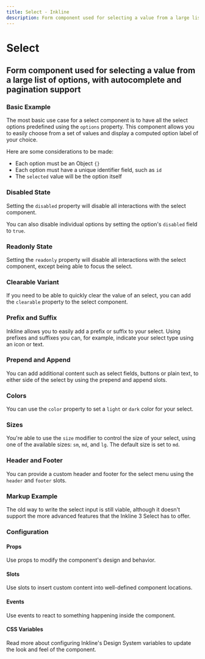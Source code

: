 ```yaml
---
title: Select - Inkline
description: Form component used for selecting a value from a large list of options, with autocomplete and pagination support. 
---
```


<script setup>
import { manifest } from '@inkline/inkline/components/ISelect/manifest.mjs';
import {
    ISelectBasicExample,
    ISelectColorVariantsExample,
    ISelectClearableExample,
    ISelectDisabledExample,
    ISelectDisabledOptionExample,
    ISelectHeaderFooterExample,
    ISelectMarkupExample,
    ISelectSizeVariantsExample,
    ISelectPrependAppendTextExample,
    ISelectPrependAppendButtonExample,
    ISelectPrefixSuffixExample,
    ISelectReadonlyExample,
} from '@inkline/inkline/components/ISelect/examples/index.mjs';
import { default as ISelectBasicExampleHTML } from '@inkline/inkline/components/ISelect/examples/basic.html?raw';
import { default as ISelectBasicExampleJS } from '@inkline/inkline/components/ISelect/examples/basic.mjs?raw';
import { default as ISelectColorVariantsExampleHTML } from '@inkline/inkline/components/ISelect/examples/color-variants.html?raw';
import { default as ISelectColorVariantsExampleJS } from '@inkline/inkline/components/ISelect/examples/color-variants.mjs?raw';
import { default as ISelectClearableExampleHTML } from '@inkline/inkline/components/ISelect/examples/clearable.html?raw';
import { default as ISelectClearableExampleJS } from '@inkline/inkline/components/ISelect/examples/clearable.mjs?raw';
import { default as ISelectDisabledExampleHTML } from '@inkline/inkline/components/ISelect/examples/disabled.html?raw';
import { default as ISelectDisabledExampleJS } from '@inkline/inkline/components/ISelect/examples/disabled.mjs?raw';
import { default as ISelectDisabledOptionExampleHTML } from '@inkline/inkline/components/ISelect/examples/disabled-option.html?raw';
import { default as ISelectDisabledOptionExampleJS } from '@inkline/inkline/components/ISelect/examples/disabled-option.mjs?raw';
import { default as ISelectHeaderFooterExampleHTML } from '@inkline/inkline/components/ISelect/examples/header-and-footer.html?raw';
import { default as ISelectHeaderFooterExampleJS } from '@inkline/inkline/components/ISelect/examples/header-and-footer.mjs?raw';
import { default as ISelectMarkupExampleHTML } from '@inkline/inkline/components/ISelect/examples/markup.html?raw';
import { default as ISelectMarkupExampleJS } from '@inkline/inkline/components/ISelect/examples/markup.mjs?raw';
import { default as ISelectSizeVariantsExampleHTML } from '@inkline/inkline/components/ISelect/examples/size-variants.html?raw';
import { default as ISelectSizeVariantsExampleJS } from '@inkline/inkline/components/ISelect/examples/size-variants.mjs?raw';
import { default as ISelectPrependAppendTextExampleHTML } from '@inkline/inkline/components/ISelect/examples/prepend-append-text.html?raw';
import { default as ISelectPrependAppendTextExampleJS } from '@inkline/inkline/components/ISelect/examples/prepend-append-text.mjs?raw';
import { default as ISelectPrependAppendButtonExampleHTML } from '@inkline/inkline/components/ISelect/examples/prepend-append-button.html?raw';
import { default as ISelectPrependAppendButtonExampleJS } from '@inkline/inkline/components/ISelect/examples/prepend-append-button.mjs?raw';
import { default as ISelectPrefixSuffixExampleHTML } from '@inkline/inkline/components/ISelect/examples/prefix-suffix.html?raw';
import { default as ISelectPrefixSuffixExampleJS } from '@inkline/inkline/components/ISelect/examples/prefix-suffix.mjs?raw';
import { default as ISelectReadonlyExampleHTML } from '@inkline/inkline/components/ISelect/examples/readonly.html?raw';
import { default as ISelectReadonlyExampleJS } from '@inkline/inkline/components/ISelect/examples/readonly.mjs?raw';
</script>


# Select
## Form component used for selecting a value from a large list of options, with autocomplete and pagination support

### Basic Example
The most basic use case for a select component is to have all the select options predefined using the `options` property. This component allows you to easily choose from a set of values and display a computed option label of your choice.

Here are some considerations to be made:
- Each option must be an Object `{}`
- Each option must have a unique identifier field, such as `id`
- The `selected` value will be the option itself

<example :component="ISelectBasicExample" :html="ISelectBasicExampleHTML" :js="ISelectBasicExampleJS"></example>

### Disabled State
Setting the `disabled` property will disable all interactions with the select component.

<example :component="ISelectDisabledExample" :html="ISelectDisabledExampleHTML" :js="ISelectDisabledExampleJS"></example>

You can also disable individual options by setting the option's `disabled` field to `true`.

<example :component="ISelectDisabledOptionExample" :html="ISelectDisabledOptionExampleHTML" :js="ISelectDisabledOptionExampleJS"></example>

### Readonly State
Setting the `readonly` property will disable all interactions with the select component, except being able to focus the select.

<example :component="ISelectReadonlyExample" :html="ISelectReadonlyExampleHTML" :js="ISelectReadonlyExampleJS"></example>

### Clearable Variant
If you need to be able to quickly clear the value of an select, you can add the `clearable` property to the select component.

<example :component="ISelectClearableExample" :html="ISelectClearableExampleHTML" :js="ISelectClearableExampleJS"></example>

### Prefix and Suffix
Inkline allows you to easily add a prefix or suffix to your select. Using prefixes and suffixes you can, for example, indicate 
your select type using an icon or text. 

<example :component="ISelectPrefixSuffixExample" :html="ISelectPrefixSuffixExampleHTML" :js="ISelectPrefixSuffixExampleJS"></example>

### Prepend and Append
You can add additional content such as select fields, buttons or plain text, to either side of the select by using the prepend and append slots.

<example :component="ISelectPrependAppendTextExample" :html="ISelectPrependAppendTextExampleHTML" :js="ISelectPrependAppendTextExampleJS"></example>

<example :component="ISelectPrependAppendButtonExample" :html="ISelectPrependAppendButtonExampleHTML" :js="ISelectPrependAppendButtonExampleJS"></example>

### Colors
You can use the `color` property to set a `light` or `dark` color for your select.

<example :component="ISelectColorVariantsExample" :html="ISelectColorVariantsExampleHTML" :js="ISelectColorVariantsExampleJS"></example>

### Sizes
You're able to use the `size` modifier to control the size of your select, using one of the available sizes: `sm`, `md`, and `lg`. The default size is set to `md`.

<example :component="ISelectSizeVariantsExample" :html="ISelectSizeVariantsExampleHTML" :js="ISelectSizeVariantsExampleJS"></example>

### Header and Footer
You can provide a custom header and footer for the select menu using the `header` and `footer` slots.

<example :component="ISelectHeaderFooterExample" :html="ISelectHeaderFooterExampleHTML" :js="ISelectHeaderFooterExampleJS"></example>

### Markup Example
The old way to write the select input is still viable, although it doesn't support the more advanced features that the Inkline 3 Select has to offer.

<example :component="ISelectMarkupExample" :html="ISelectMarkupExampleHTML" :js="ISelectMarkupExampleJS"></example>


### Configuration

#### Props
Use props to modify the component's design and behavior.

<props-table :manifest="manifest"></props-table>

#### Slots
Use slots to insert custom content into well-defined component locations.

<slots-table :manifest="manifest"></slots-table>

#### Events
Use events to react to something happening inside the component.

<events-table :manifest="manifest"></events-table>

#### CSS Variables
<router-link :to="{ name: 'docs-introduction-design-system' }">Read more</router-link> about configuring Inkline's Design System variables to update the look and feel of the component.

<css-variables-table :manifest="manifest" type="local"></css-variables-table>
